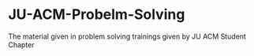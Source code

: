 # JU-ACM-Probelm-Solving
The material given in problem solving trainings given by JU ACM Student Chapter 
